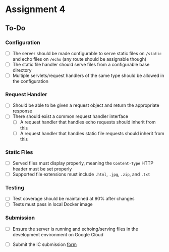 # Assignment 4

## To-Do

### Configuration

- [ ] The server should be made configurable to serve static files on `/static` and echo files on `/echo` (any route should be assignable though)
- [ ] The static file handler should serve files from a configurable base directory
- [ ] Multiple servlets/request handlers of the same type should be allowed in the configuration

### Request Handler

- [ ] Should be able to be given a request object and return the appropriate response
- [ ] There should exist a common request handler interface
  - [ ] A request handler that handles echo requests should inherit from this
  - [ ] A request handler that handles static file requests should inherit from this

### Static Files

- [ ] Served files must display properly, meaning the `Content-Type` HTTP header must be set properly
- [ ] Supported file extensions must include `.html`, `.jpg`, `.zip`, and `.txt`

### Testing

- [ ] Test coverage should be maintained at 90% after changes
- [ ] Tests must pass in local Docker image

### Submission

- [ ] Ensure the server is running and echoing/serving files in the development environment on Google Cloud
- [ ] Submit the IC submission [form](https://docs.google.com/forms/d/e/1FAIpQLSd-Li0TA78Qf7xyURZBXfRELY3GhT63MttTTaH5H7lLu8eHxA/viewform?usp=sf_link)

